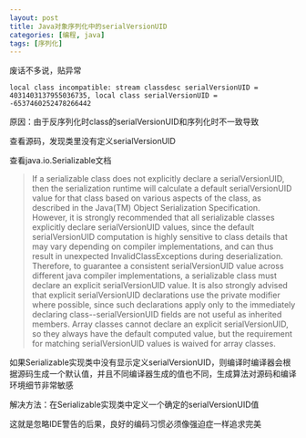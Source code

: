 ```yaml
---
layout: post
title: Java对象序列化中的serialVersionUID
categories: [编程, java]
tags: [序列化]
---
```



废话不多说，贴异常
```
local class incompatible: stream classdesc serialVersionUID = 4031403137955036735, local class serialVersionUID = -6537460252478266442

```

原因：由于反序列化时class的serialVersionUID和序列化时不一致导致

查看源码，发现类里没有定义serialVersionUID

查看java.io.Serializable文档

>  If a serializable class does not explicitly declare a serialVersionUID, then the serialization runtime will calculate a default serialVersionUID value for that class based on various aspects of the class, as described in the Java(TM) Object Serialization Specification. However, it is strongly recommended that all serializable classes explicitly declare serialVersionUID values, since the default serialVersionUID computation is highly sensitive to class details that may vary depending on compiler implementations, and can thus result in unexpected InvalidClassExceptions during deserialization. Therefore, to guarantee a consistent serialVersionUID value across different java compiler implementations, a serializable class must declare an explicit serialVersionUID value. It is also strongly advised that explicit serialVersionUID declarations use the private modifier where possible, since such declarations apply only to the immediately declaring class--serialVersionUID fields are not useful as inherited members. Array classes cannot declare an explicit serialVersionUID, so they always have the default computed value, but the requirement for matching serialVersionUID values is waived for array classes.

如果Serializable实现类中没有显示定义serialVersionUID，则编译时编译器会根据源码生成一个默认值，并且不同编译器生成的值也不同，生成算法对源码和编译环境细节非常敏感

解决方法：在Serializable实现类中定义一个确定的serialVersionUID值

这就是忽略IDE警告的后果，良好的编码习惯必须像强迫症一样追求完美